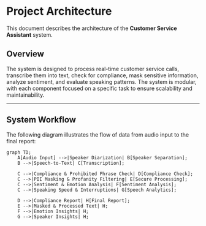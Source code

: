# Project Architecture  

This document describes the architecture of the **Customer Service Assistant** system.  

## Overview  

The system is designed to process real-time customer service calls, transcribe them into text, check for compliance, mask sensitive information, analyze sentiment, and evaluate speaking patterns. The system is modular, with each component focused on a specific task to ensure scalability and maintainability.

---

## System Workflow  

The following diagram illustrates the flow of data from audio input to the final report:

```mermaid
graph TD;
    A[Audio Input] -->|Speaker Diarization| B[Speaker Separation];
    B -->|Speech-to-Text| C[Transcription];

    C -->|Compliance & Prohibited Phrase Check| D[Compliance Check];
    C -->|PII Masking & Profanity Filtering| E[Secure Processing];
    C -->|Sentiment & Emotion Analysis| F[Sentiment Analysis];
    C -->|Speaking Speed & Interruptions| G[Speech Analytics];

    D -->|Compliance Report| H[Final Report];
    E -->|Masked & Processed Text| H;
    F -->|Emotion Insights| H;
    G -->|Speaker Insights| H;
```